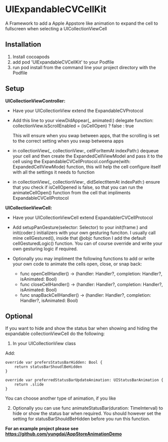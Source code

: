 # UIExpandableCVCellKit

A Framework to add a Apple Appstore like animation to expand the cell to fullscreen when selecting a UICollectionViewCell

<h2><b>Installation</b></h2>

1.  Install cocoapods
2.  add pod 'UIExpandableCVCellKit' to your Podfile
3.  run pod install from the command line your project directory with the Podfile

<h2><b>Setup</b></h2>

<b>UICollectionViewController: </b>
- Have your UICollectionView extend the ExpandableCVProtocol

- Add this line to your viewDidAppear(_ animated:) delegate function:
  collectionView.isScrollEnabled = (isCellOpen) ? false : true

  This will ensure when you swap between apps, that the scrolling is set to the correct setting when you swap betweena apps

- in collectionView(_ collectionView:, cellForItemAt indexPath:) dequeue your cell and then create the ExpandedCellViewModel and pass it to the cell using the ExpandableCVCellProtocol.configure(with: ExpandedCellViewMode) function, this will help the cell configure itself with all the settings it needs to function

- in collectionView(_ collectionView:, didSelectItemAt indexPath:) ensure that you check if isCellOpened is false, so that you can run the animateCellOpen() function from the cell that impliments ExpandableCVCellProtocol


<b>UICollectionViewCell:</b>
- Have your UICollectionViewCell extend ExpandablerCVCellProtocol

- Add setupPanGesture(selector: Selector) to your init(frame:) and init(coder:) initializers with your own gesturing funciton.  I usually call mine cellGestured(), inside that @objc function I add the default cellGesturedLogic() function.  You can of course override and write your own gesturing logic if required.

- Optionally you may impliment the following functions to add or write your own code to animate the cells open, close, or snap back:

  - func openCellHandler() -> (handler: Handler?, completion: Handler?, isAnimated: Bool)
  - func closeCellHandler() -> (handler: Handler?, completion: Handler?, isAnimated: Bool)
  - func snapBackCellHandler() -> (handler: Handler?, completion: Handler?, isAnimated: Bool)

<h2><b>Optional</b></h2>

If you want to hide and show the status bar when showing and hiding the expandable collectionViewCell do the following:
1. In your UICollectionView class

  Add:


	override var prefersStatusBarHidden: Bool {
		return statusBarShoudlBeHidden
	}

	override var preferredStatusBarUpdateAnimation: UIStatusBarAnimation {
		return .slide
	}

  You can choose another type of animation, if you like

2. Optionally you can use func animateStatusBar(duration: TimeInterval) to hide or show the status bar when required.  You should however set the setting for statusBarShouldBeHidden before you run this function.



<b>For an example project please see <link>https://github.com/yungdai/AppStoreAnimationDemo</link></b>
